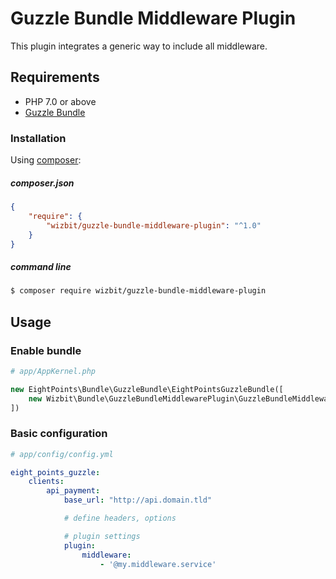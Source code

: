# Guzzle Bundle Middleware Plugin

This plugin integrates a generic way to include all middleware.


## Requirements
 - PHP 7.0 or above
 - [Guzzle Bundle][1]

 
### Installation
Using [composer][2]:

##### composer.json
``` json
{
    "require": {
        "wizbit/guzzle-bundle-middleware-plugin": "^1.0"
    }
}
```

##### command line
``` bash
$ composer require wizbit/guzzle-bundle-middleware-plugin
```

## Usage
### Enable bundle
``` php
# app/AppKernel.php

new EightPoints\Bundle\GuzzleBundle\EightPointsGuzzleBundle([
    new Wizbit\Bundle\GuzzleBundleMiddlewarePlugin\GuzzleBundleMiddlewarePlugin(),
])
```

### Basic configuration
``` yaml
# app/config/config.yml

eight_points_guzzle:
    clients:
        api_payment:
            base_url: "http://api.domain.tld"

            # define headers, options

            # plugin settings
            plugin:
                middleware:
                    - '@my.middleware.service'
```

[1]: https://github.com/8p/EightPointsGuzzleBundle
[2]: https://getcomposer.org/